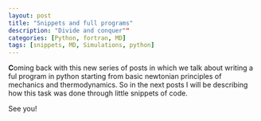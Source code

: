 ```yaml
---
layout: post
title: "Snippets and full programs"
description: "Divide and conquer""
categories: [Python, fortran, MD]
tags: [snippets, MD, Simulations, python]
---
```


**C**oming back  with this new series of posts in which we talk about writing a ful
program in python starting from basic newtonian principles of mechanics and thermodynamics. So in the next posts I will be describing how this task was done through little snippets of code.

See you!
